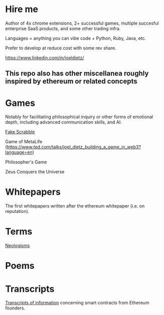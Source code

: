 
# Hire me

Author of 4x chrome extensions, 2+ successful games, multiple succesful enterprise SaaS products, and some other trading infra. 

Languages = anything you can vibe code + Python, Ruby, Java, etc. 

Prefer to develop at reduce cost with some rev share. 

https://www.linkedin.com/in/joeldietz/



This repo also has other miscellanea roughly inspired by ethereum or related concepts
---------------------

#  Games 

Notably for facilitating philosophical inquiry or other forms of emotional depth, including advanced communication skills, and AI.

[Fake Scrabble](fake_scrabble.md) 

Game of MetaLife (https://www.ted.com/talks/joel_dietz_building_a_game_in_web3?language=en)

Philosopher's Game

Zeus Conquers the Universe


# Whitepapers  

The first whitepapers written after the ethereum whitepaper (i.e. on reputation). 

# Terms 

[Neologisms](my_terms.md) 

# Poems 


# Transcripts

[Transcripts of information](Vitalik_contract_info_sv_meetup_02-13-14.md) concerning smart contracts from Ethereum founders. 

